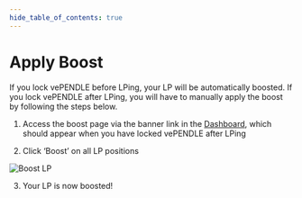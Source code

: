 ```yaml
---
hide_table_of_contents: true
---
```


# Apply Boost

If you lock vePENDLE before LPing, your LP will be automatically boosted. If you lock vePENDLE after LPing, you will have to manually apply the boost by following the steps below.

1. Access the boost page via the banner link in the [Dashboard](https://app.pendle.finance/pro/dashboard), which should appear when you have locked vePENDLE after LPing

2. Click ‘Boost’ on all LP positions

![Boost LP](/img/governance/boost_lp.png "Boost LP")

3. Your LP is now boosted!
